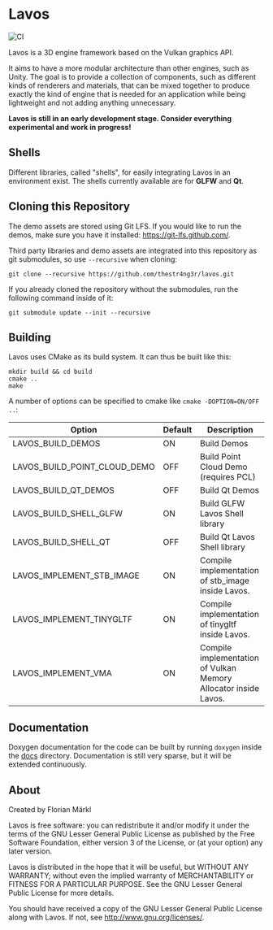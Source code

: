 # Lavos

![CI](https://github.com/thestr4ng3r/lavos/workflows/CI/badge.svg)

Lavos is a 3D engine framework based on the Vulkan graphics API.

It aims to have a more modular architecture than other engines, such as Unity.
The goal is to provide a collection of components, such as different kinds of renderers and materials,
that can be mixed together to produce exactly the kind of engine that is needed for an application
while being lightweight and not adding anything unnecessary.

**Lavos is still in an early development stage. Consider everything experimental and work in progress!**

## Shells

Different libraries, called "shells", for easily integrating Lavos in an environment exist.
The shells currently available are for **GLFW** and **Qt**.

## Cloning this Repository

The demo assets are stored using Git LFS.
If you would like to run the demos, make sure you have it installed: https://git-lfs.github.com/.

Third party libraries and demo assets are integrated into this repository
as git submodules, so use `--recursive` when cloning:

```
git clone --recursive https://github.com/thestr4ng3r/lavos.git
```

If you already cloned the repository without the submodules,
run the following command inside of it:

```
git submodule update --init --recursive
```


## Building

Lavos uses CMake as its build system. It can thus be built like this:

```
mkdir build && cd build
cmake ..
make
```

A number of options can be specified to cmake like `cmake -DOPTION=ON/OFF ..`:

| Option                       | Default | Description |
| ---------------------------- | ------- | ----------- |
| LAVOS_BUILD_DEMOS            | ON      | Build Demos |
| LAVOS_BUILD_POINT_CLOUD_DEMO | OFF     | Build Point Cloud Demo (requires PCL) |
| LAVOS_BUILD_QT_DEMOS         | OFF     | Build Qt Demos |
| LAVOS_BUILD_SHELL_GLFW       | ON      | Build GLFW Lavos Shell library |
| LAVOS_BUILD_SHELL_QT         | OFF     | Build Qt Lavos Shell library |
| LAVOS_IMPLEMENT_STB_IMAGE    | ON      | Compile implementation of stb_image inside Lavos. |
| LAVOS_IMPLEMENT_TINYGLTF     | ON      | Compile implementation of tinygltf inside Lavos. |
| LAVOS_IMPLEMENT_VMA          | ON      | Compile implementation of Vulkan Memory Allocator inside Lavos. |

## Documentation

Doxygen documentation for the code can be built by running
`doxygen` inside the [docs](docs) directory.
Documentation is still very sparse, but it will be extended continuously.

## About

Created by Florian Märkl

Lavos is free software: you can redistribute it and/or modify
it under the terms of the GNU Lesser General Public License as published by
the Free Software Foundation, either version 3 of the License, or
(at your option) any later version.

Lavos is distributed in the hope that it will be useful,
but WITHOUT ANY WARRANTY; without even the implied warranty of
MERCHANTABILITY or FITNESS FOR A PARTICULAR PURPOSE.  See the
GNU Lesser General Public License for more details.

You should have received a copy of the GNU Lesser General Public License
along with Lavos.  If not, see <http://www.gnu.org/licenses/>.
